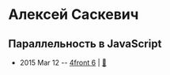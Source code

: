 # Алексей Саскевич

## Параллельность в JavaScript
- 2015 Mar 12 -- [4front 6](https://www.youtube.com/watch?v=zqpfmHCiLaQ)  | [:notebook:](https://slides.com/asaskevich/deck#/)  
